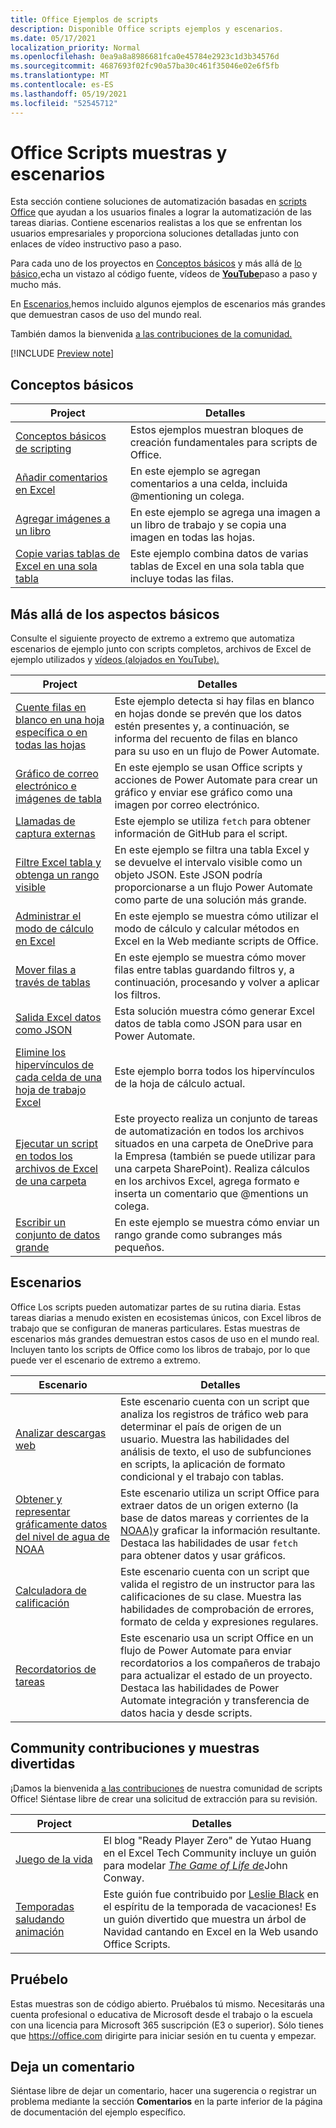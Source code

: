 ```yaml
---
title: Office Ejemplos de scripts
description: Disponible Office scripts ejemplos y escenarios.
ms.date: 05/17/2021
localization_priority: Normal
ms.openlocfilehash: 0ea9a8a8986681fca0e45784e2923c1d3b34576d
ms.sourcegitcommit: 4687693f02fc90a57ba30c461f35046e02e6f5fb
ms.translationtype: MT
ms.contentlocale: es-ES
ms.lasthandoff: 05/19/2021
ms.locfileid: "52545712"
---
```

# <a name="office-scripts-samples-and-scenarios"></a>Office Scripts muestras y escenarios

Esta sección contiene soluciones de automatización basadas en [scripts Office](../../overview/excel.md) que ayudan a los usuarios finales a lograr la automatización de las tareas diarias. Contiene escenarios realistas a los que se enfrentan los usuarios empresariales y proporciona soluciones detalladas junto con enlaces de vídeo instructivo paso a paso.

Para cada uno de los proyectos en [Conceptos básicos](#basics) y más allá de [lo básico,](#beyond-the-basics)echa un vistazo al código fuente, vídeos de [**YouTube**](https://www.youtube.com/playlist?list=PLr3zVPZrMOUMl88fs8uc2GGAePRnNe6m0)paso a paso y mucho más.

En [Escenarios,](#scenarios)hemos incluido algunos ejemplos de escenarios más grandes que demuestran casos de uso del mundo real.

También damos la bienvenida [a las contribuciones de la comunidad.](#community-contributions-and-fun-samples)

[!INCLUDE [Preview note](../../includes/preview-note.md)]

## <a name="basics"></a>Conceptos básicos

| Project | Detalles |
|---------|---------|
| [Conceptos básicos de scripting](../excel-samples.md) | Estos ejemplos muestran bloques de creación fundamentales para scripts de Office. |
| [Añadir comentarios en Excel](add-excel-comments.md) | En este ejemplo se agregan comentarios a una celda, incluida @mentioning un colega. |
| [Agregar imágenes a un libro](add-image-to-workbook.md) | En este ejemplo se agrega una imagen a un libro de trabajo y se copia una imagen en todas las hojas.|
| [Copie varias tablas de Excel en una sola tabla](copy-tables-combine.md) | Este ejemplo combina datos de varias tablas de Excel en una sola tabla que incluye todas las filas. |

## <a name="beyond-the-basics"></a>Más allá de los aspectos básicos

Consulte el siguiente proyecto de extremo a extremo que automatiza escenarios de ejemplo junto con scripts completos, archivos de Excel de ejemplo utilizados y [vídeos (alojados en YouTube).](https://www.youtube.com/playlist?list=PLr3zVPZrMOUMl88fs8uc2GGAePRnNe6m0)

| Project | Detalles |
|---------|---------|
| [Cuente filas en blanco en una hoja específica o en todas las hojas](count-blank-rows.md) | Este ejemplo detecta si hay filas en blanco en hojas donde se prevén que los datos estén presentes y, a continuación, se informa del recuento de filas en blanco para su uso en un flujo de Power Automate. |
| [Gráfico de correo electrónico e imágenes de tabla](email-images-chart-table.md) | En este ejemplo se usan Office scripts y acciones de Power Automate para crear un gráfico y enviar ese gráfico como una imagen por correo electrónico. |
| [Llamadas de captura externas](external-fetch-calls.md) | Este ejemplo se utiliza `fetch` para obtener información de GitHub para el script. |
| [Filtre Excel tabla y obtenga un rango visible](filter-table-get-visible-range.md) | En este ejemplo se filtra una tabla Excel y se devuelve el intervalo visible como un objeto JSON. Este JSON podría proporcionarse a un flujo Power Automate como parte de una solución más grande. |
| [Administrar el modo de cálculo en Excel](excel-calculation.md) | En este ejemplo se muestra cómo utilizar el modo de cálculo y calcular métodos en Excel en la Web mediante scripts de Office. |
| [Mover filas a través de tablas](move-rows-across-tables.md) | En este ejemplo se muestra cómo mover filas entre tablas guardando filtros y, a continuación, procesando y volver a aplicar los filtros. |
| [Salida Excel datos como JSON](get-table-data.md) | Esta solución muestra cómo generar Excel datos de tabla como JSON para usar en Power Automate. |
| [Elimine los hipervínculos de cada celda de una hoja de trabajo Excel](remove-hyperlinks-from-cells.md) | Este ejemplo borra todos los hipervínculos de la hoja de cálculo actual. |
| [Ejecutar un script en todos los archivos de Excel de una carpeta](automate-tasks-on-all-excel-files-in-folder.md) | Este proyecto realiza un conjunto de tareas de automatización en todos los archivos situados en una carpeta de OneDrive para la Empresa (también se puede utilizar para una carpeta SharePoint). Realiza cálculos en los archivos Excel, agrega formato e inserta un comentario que @mentions un colega. |
| [Escribir un conjunto de datos grande](write-large-dataset.md) | En este ejemplo se muestra cómo enviar un rango grande como subranges más pequeños. |

## <a name="scenarios"></a>Escenarios

Office Los scripts pueden automatizar partes de su rutina diaria. Estas tareas diarias a menudo existen en ecosistemas únicos, con Excel libros de trabajo que se configuran de maneras particulares. Estas muestras de escenarios más grandes demuestran estos casos de uso en el mundo real. Incluyen tanto los scripts de Office como los libros de trabajo, por lo que puede ver el escenario de extremo a extremo.

| Escenario | Detalles |
|---------|---------|
| [Analizar descargas web](../scenarios/analyze-web-downloads.md) | Este escenario cuenta con un script que analiza los registros de tráfico web para determinar el país de origen de un usuario. Muestra las habilidades del análisis de texto, el uso de subfunciones en scripts, la aplicación de formato condicional y el trabajo con tablas. |
| [Obtener y representar gráficamente datos del nivel de agua de NOAA](../scenarios/noaa-data-fetch.md) | Este escenario utiliza un script Office para extraer datos de un origen externo (la base de datos mareas y corrientes de la [NOAA)](https://tidesandcurrents.noaa.gov/)y graficar la información resultante. Destaca las habilidades de usar `fetch` para obtener datos y usar gráficos. |
| [Calculadora de calificación](../scenarios/grade-calculator.md) | Este escenario cuenta con un script que valida el registro de un instructor para las calificaciones de su clase. Muestra las habilidades de comprobación de errores, formato de celda y expresiones regulares. |
| [Recordatorios de tareas](../scenarios/task-reminders.md) | Este escenario usa un script Office en un flujo de Power Automate para enviar recordatorios a los compañeros de trabajo para actualizar el estado de un proyecto. Destaca las habilidades de Power Automate integración y transferencia de datos hacia y desde scripts. |

## <a name="community-contributions-and-fun-samples"></a>Community contribuciones y muestras divertidas

¡Damos la bienvenida [a las contribuciones](https://github.com/OfficeDev/office-scripts-docs/blob/master/Contributing.md) de nuestra comunidad de scripts Office! Siéntase libre de crear una solicitud de extracción para su revisión.

| Project | Detalles |
|---------|---------|
| [Juego de la vida](https://techcommunity.microsoft.com/t5/excel-blog/ready-player-zero/ba-p/2246208) | El blog "Ready Player Zero" de Yutao Huang en el Excel Tech Community incluye un guión para modelar [*The Game of Life de*](https://en.wikipedia.org/wiki/Conway%27s_Game_of_Life)John Conway. |
| [Temporadas saludando animación](community-seasons-greetings.md) | Este guión fue contribuido por [Leslie Black](https://www.linkedin.com/in/lesblackconsultant/) en el espíritu de la temporada de vacaciones! Es un guión divertido que muestra un árbol de Navidad cantando en Excel en la Web usando Office Scripts. |

## <a name="try-it-out"></a>Pruébelo

Estas muestras son de código abierto. Pruébalos tú mismo. Necesitarás una cuenta profesional o educativa de Microsoft desde el trabajo o la escuela con una licencia para Microsoft 365 suscripción (E3 o superior). Sólo tienes que https://office.com dirigirte para iniciar sesión en tu cuenta y empezar.

## <a name="leave-a-comment"></a>Deja un comentario

Siéntase libre de dejar un comentario, hacer una sugerencia o registrar un problema mediante la sección **Comentarios** en la parte inferior de la página de documentación del ejemplo específico.
